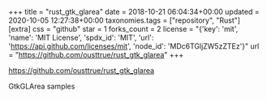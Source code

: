 +++
title = "rust_gtk_glarea"
date = 2018-10-21 06:04:34+00:00
updated = 2020-10-05 12:27:38+00:00
taxonomies.tags = ["repository", "Rust"]
[extra]
css = "github"
star = 1
forks_count = 2
license = "{'key': 'mit', 'name': 'MIT License', 'spdx_id': 'MIT', 'url': 'https://api.github.com/licenses/mit', 'node_id': 'MDc6TGljZW5zZTEz'}"
url = "https://github.com/ousttrue/rust_gtk_glarea"
+++

<https://github.com/ousttrue/rust_gtk_glarea>

GtkGLArea samples
